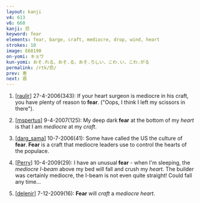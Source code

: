 ```yaml
---
layout: kanji
v4: 613
v6: 660
kanji: 恐
keyword: fear
elements: fear, barge, craft, mediocre, drop, wind, heart
strokes: 10
image: E68190
on-yomi: キョウ
kun-yomi: おそ.れる、おそ.る、おそ.ろしい、こわ.い、こわ.がる
permalink: /rtk/恐/
prev: 恵
next: 惑
---
```


1) [<a href="http://kanji.koohii.com/profile/raulir">raulir</a>] 27-4-2006(343): If your heart surgeon is mediocre in his craft, you have plenty of reason to<strong> fear</strong>. (&quot;Oops, I think I left my scissors in there&quot;).

2) [<a href="http://kanji.koohii.com/profile/mspertus">mspertus</a>] 9-4-2007(125): My deep dark<strong> fear</strong> at the bottom of my <em>heart</em> is that I am <em>mediocre</em> at my <em>craft</em>.

3) [<a href="http://kanji.koohii.com/profile/darg_sama">darg_sama</a>] 10-7-2006(41): Some have called the US the culture of<strong> fear</strong>.<strong> Fear</strong> is a craft that mediocre leaders use to control the hearts of the populace.

4) [<a href="http://kanji.koohii.com/profile/Perry">Perry</a>] 10-4-2009(29): I have an unusual<strong> fear</strong> - when I&#039;m sleeping, the <em>mediocre I-beam</em> above my bed will fall and crush my <em>heart</em>. The builder was certainly mediocre, the I-beam is not even quite straight! Could fall any time...

5) [<a href="http://kanji.koohii.com/profile/delenir">delenir</a>] 7-12-2009(16): <strong>Fear</strong> will <em>craft</em> a <em>mediocre</em> <em>heart</em>.

